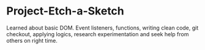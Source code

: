 # Project-Etch-a-Sketch

Learned about basic DOM. Event listeners, functions, writing clean code, git checkout, applying logics, research experimentation and seek help from others on right time.


